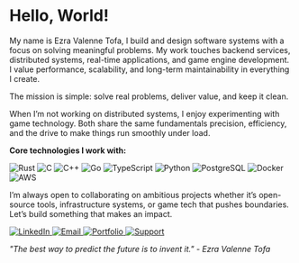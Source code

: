 <div align="left">

# Hello, World!

</div> 

My name is Ezra Valenne Tofa,
I build and design software systems with a focus on solving meaningful problems. My work touches backend services, distributed systems, real-time applications, and game engine development. I value performance, scalability, and long-term maintainability in everything I create.

The mission is simple: solve real problems, deliver value, and keep it clean.

When I’m not working on distributed systems, I enjoy experimenting with game technology. Both share the same fundamentals precision, efficiency, and the drive to make things run smoothly under load.

**Core technologies I work with:**
<p align="left">
  <img src="https://img.shields.io/badge/Rust-000000?style=for-the-badge&logo=rust&logoColor=white" alt="Rust"/>
  <img src="https://img.shields.io/badge/C-A8B9CC?style=for-the-badge&logo=c&logoColor=black" alt="C"/>
  <img src="https://img.shields.io/badge/C++-00599C?style=for-the-badge&logo=cplusplus&logoColor=white" alt="C++"/>
  <img src="https://img.shields.io/badge/Go-00ADD8?style=for-the-badge&logo=go&logoColor=white" alt="Go"/>
  
  <img src="https://img.shields.io/badge/TypeScript-3178C6?style=for-the-badge&logo=typescript&logoColor=white" alt="TypeScript"/>
  <img src="https://img.shields.io/badge/Python-3776AB?style=for-the-badge&logo=python&logoColor=white" alt="Python"/>

  <img src="https://img.shields.io/badge/PostgreSQL-316192?style=for-the-badge&logo=postgresql&logoColor=white" alt="PostgreSQL"/>
  <img src="https://img.shields.io/badge/Docker-2496ED?style=for-the-badge&logo=docker&logoColor=white" alt="Docker"/>
  <img src="https://img.shields.io/badge/AWS-FF9900?style=for-the-badge&logo=amazon-aws&logoColor=white" alt="AWS"/>
</p>


<!-- <table align="center">
  <tr>
    <td>
     <img height="180em" src="https://github-readme-streak-stats.herokuapp.com/?user=ezvalorazetho&theme=tokyonight&hide_border=true&background=0d1117"/>
    </td>
    <td>
      <img height="180em" src="https://github-readme-stats.vercel.app/api?username=ezvalorazetho&show_icons=true&theme=tokyonight&include_all_commits=true&count_private=true&hide_border=true&bg_color=0d1117"/>
    </td>
  </tr>
</table> -->

<p align="left">
  
  
</p>

I’m always open to collaborating on ambitious projects whether it’s open-source tools, infrastructure systems, or game tech that pushes boundaries.
Let’s build something that makes an impact.

<p align="left">
  <a href="https://www.linkedin.com/in/ezra-tofa-68843228a/">
    <img src="https://img.shields.io/badge/LinkedIn-0077B5?style=for-the-badge&logo=linkedin&logoColor=white" alt="LinkedIn"/>
  </a>
  <a href="mailto:officialbangezz@gmail.com">
    <img src="https://img.shields.io/badge/Email-D14836?style=for-the-badge&logo=gmail&logoColor=white" alt="Email"/>
  </a>
  <a href="https://portofetch.vercel.com">
    <img src="https://img.shields.io/badge/Portfolio-000000?style=for-the-badge&logo=google-chrome&logoColor=white" alt="Portfolio"/>
  </a>
  <a href="https://trakteer.id/exzdeveloper">
    <img src="https://img.shields.io/badge/Support me-EA4AAA?style=for-the-badge&logo=ko-fi&logoColor=white" alt="Support"/>
  </a>
</p>

<div align="left">

*"The best way to predict the future is to invent it."* - _Ezra Valenne Tofa_

</div>
